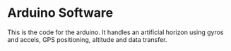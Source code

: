 # Arduino Software
This is the code for the arduino. It handles an artificial horizon using gyros and accels, GPS positioning, altitude and data transfer.
